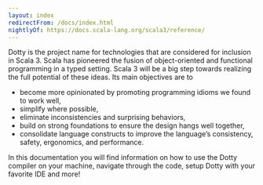 ```yaml
---
layout: index
redirectFrom: /docs/index.html
nightlyOf: https://docs.scala-lang.org/scala3/reference/
---
```


Dotty is the project name for technologies that are considered for inclusion in Scala 3. Scala has
pioneered the fusion of object-oriented and functional programming in a typed setting. Scala 3 will
be a big step towards realizing the full potential of these ideas. Its main objectives are to

- become more opinionated by promoting programming idioms we found to work well,
- simplify where possible,
- eliminate inconsistencies and surprising behaviors,
- build on strong foundations to ensure the design hangs well together,
- consolidate language constructs to improve the language’s consistency, safety, ergonomics, and performance.

In this documentation you will find information on how to use the Dotty compiler on your machine,
navigate through the code, setup Dotty with your favorite IDE and more!

